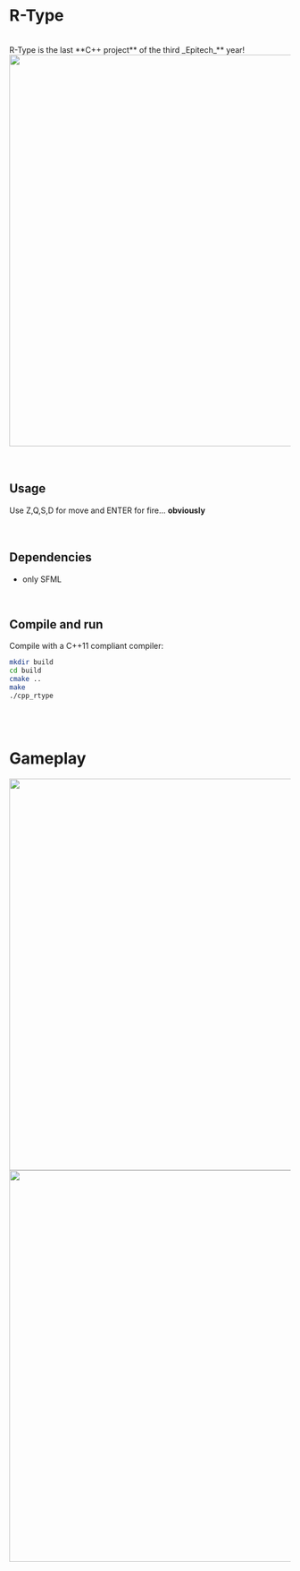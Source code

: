 # R-Type
<br>
R-Type is the last **C++ project** of the third _Epitech_** year!
<br>
<img src="https://user-images.githubusercontent.com/37185476/55369404-b95bcd00-54f6-11e9-9c87-5cec50dae2a6.gif" width="700">
<br>
<br>
<br>

## Usage
Use Z,Q,S,D for move and ENTER for fire... **obviously**
<br>
<br>
<br>


## Dependencies
* only SFML
<br>


## Compile and run
Compile with a C++11 compliant compiler:
```sh
mkdir build
cd build
cmake ..
make
./cpp_rtype
```
<br>
<br>

# Gameplay
<img src="https://user-images.githubusercontent.com/37185476/55369438-d98b8c00-54f6-11e9-8314-250069f932e5.gif" width="700">
<img src="https://user-images.githubusercontent.com/37185476/55369468-f922b480-54f6-11e9-9508-af881367e976.gif" width="700">

